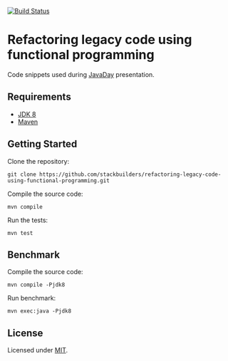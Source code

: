 [![Build Status](https://travis-ci.org/stackbuilders/refactoring-legacy-code.svg?branch=master)](https://travis-ci.org/stackbuilders/refactoring-legacy-code)

# Refactoring legacy code using functional programming

Code snippets used during [JavaDay][javaday] presentation.

## Requirements

- [JDK 8][jdk-8]
- [Maven][maven]

## Getting Started

Clone the repository:

```
git clone https://github.com/stackbuilders/refactoring-legacy-code-using-functional-programming.git
```

Compile the source code:

```
mvn compile
```

Run the tests:

```
mvn test
```

## Benchmark

Compile the source code:

```
mvn compile -Pjdk8
```

Run benchmark:

```
mvn exec:java -Pjdk8
```

## License

Licensed under [MIT](LICENSE).

[javaday]: https://www.javaday.ec
[jdk-8]: https://www.oracle.com/technetwork/java/javase/downloads/jdk8-downloads-2133151.html
[maven]: https://maven.apache.org/install.html
